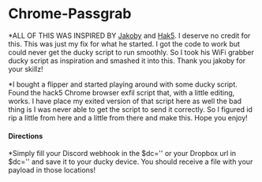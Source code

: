 # Chrome-Passgrab
*ALL OF THIS WAS INSPIRED BY [Jakoby](https://github.com/I-Am-Jakoby) and [Hak5](https://github.com/hak5). I deserve no credit for this. This was just my fix for what he started. I got the code to work but could never get the ducky script to run smoothly. So I took his WiFi grabber ducky script as inspiration and smashed it into this. Thank you jakoby for your skillz!

*I bought a flipper and started playing around with some ducky script. Found the hack5 Chrome browser exfil script that, with a little editing, works. I have place my exited version of that script here as well the bad thing is I was never able to get the script to send it correctly. So I figured id rip a little from here and a little from there and make this. Hope you enjoy!
#### Directions
*Simply fill your Discord webhook in the $dc='' or your Dropbox url in $dc='' and save it to your ducky device. You should receive a file with your payload in those locations!
